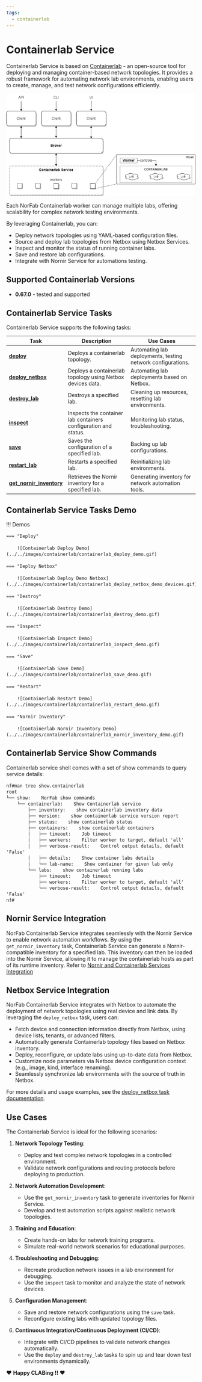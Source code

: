 ```yaml
---
tags:
  - containerlab
---
```


# Containerlab Service

Containerlab Service is based on [Containerlab](https://containerlab.dev/) - an open-source tool for deploying and managing container-based network topologies. It provides a robust framework for automating network lab environments, enabling users to create, manage, and test network configurations efficiently.

![Containerlab Service Architecture](../../images/Containerlab_Service.jpg)

Each NorFab Containerlab worker can manage multiple labs, offering scalability for complex network testing environments. 

By leveraging Containerlab, you can:

- Deploy network topologies using YAML-based configuration files.
- Source and deploy lab topologies from Netbox using Netbox Services.
- Inspect and monitor the status of running container labs.
- Save and restore lab configurations.
- Integrate with Nornir Service for automations testing.

## Supported Containerlab Versions

- **0.67.0** - tested and supported

## Containerlab Service Tasks

Containerlab Service supports the following tasks:

| Task          | Description  | Use Cases |
|---------------|--------------|-----------|
| **[deploy](services_containerlab_service_tasks_deploy.md)**    | Deploys a containerlab topology. | Automating lab deployments, testing network configurations. |
| **[deploy_netbox](services_containerlab_service_tasks_deploy_netbox.md)**    | Deploys a containerlab topology using Netbox devices data. | Automating lab deployments based on Netbox. |
| **[destroy_lab](services_containerlab_service_tasks_destroy.md)** | Destroys a specified lab. | Cleaning up resources, resetting lab environments. |
| **[inspect](services_containerlab_service_tasks_inspect.md)**   | Inspects the container lab containers configuration and status. | Monitoring lab status, troubleshooting. |
| **[save](services_containerlab_service_tasks_save.md)**      | Saves the configuration of a specified lab. | Backing up lab configurations. |
| **[restart_lab](services_containerlab_service_tasks_restart.md)** | Restarts a specified lab. | Reinitializing lab environments. |
| **[get_nornir_inventory](services_containerlab_service_tasks_nornir_inventory.md)** | Retrieves the Nornir inventory for a specified lab. | Generating inventory for network automation tools. |

## Containerlab Service Tasks Demo

!!! Demos

    === "Deploy"

        ![Containerlab Deploy Demo](../../images/containerlab/containerlab_deploy_demo.gif)

    === "Deploy Netbox"

        ![Containerlab Deploy Demo Netbox](../../images/containerlab/containerlab_deploy_netbox_demo_devices.gif)

    === "Destroy"

        ![Containerlab Destroy Demo](../../images/containerlab/containerlab_destroy_demo.gif)

    === "Inspect"

        ![Containerlab Inspect Demo](../../images/containerlab/containerlab_inspect_demo.gif)

    === "Save"

        ![Containerlab Save Demo](../../images/containerlab/containerlab_save_demo.gif)

    === "Restart"

        ![Containerlab Restart Demo](../../images/containerlab/containerlab_restart_demo.gif) 

    === "Nornir Inventory"

        ![Containerlab Nornir Inventory Demo](../../images/containerlab/containerlab_nornir_inventory_demo.gif) 

## Containerlab Service Show Commands

Containerlab service shell comes with a set of show commands to query service details:

```
nf#man tree show.containerlab
root
└── show:    NorFab show commands
    └── containerlab:    Show Containerlab service
        ├── inventory:    show containerlab inventory data
        ├── version:    show containerlab service version report
        ├── status:    show containerlab status
        ├── containers:    show containerlab containers
        │   ├── timeout:    Job timeout
        │   ├── workers:    Filter worker to target, default 'all'
        │   ├── verbose-result:    Control output details, default 'False'
        │   ├── details:    Show container labs details
        │   └── lab-name:    Show container for given lab only
        └── labs:    show containerlab running labs
            ├── timeout:    Job timeout
            ├── workers:    Filter worker to target, default 'all'
            └── verbose-result:    Control output details, default 'False'
nf#
```

## Nornir Service Integration

NorFab Containerlab Service integrates seamlessly with the Nornir Service to enable network automation workflows. By using the `get_nornir_inventory` task, Containerlab Service can generate a Nornir-compatible inventory for a specified lab. This inventory can then be loaded into the Nornir Service, allowing it to manage the containerlab hosts as part of its runtime inventory. Refer to [Nornir and Containerlab Services Integration](../nornir/services_nornir_service_tasks_runtime_inventory.md/#nornir-and-containerlab-services-integration)

## Netbox Service Integration

NorFab Containerlab Service integrates with Netbox to automate the deployment of network topologies using real device and link data. By leveraging the `deploy_netbox` task, users can:

- Fetch device and connection information directly from Netbox, using device lists, tenants, or advanced filters.
- Automatically generate Containerlab topology files based on Netbox inventory.
- Deploy, reconfigure, or update labs using up-to-date data from Netbox.
- Customize node parameters via Netbox device configuration context (e.g., image, kind, interface renaming).
- Seamlessly synchronize lab environments with the source of truth in Netbox.

For more details and usage examples, see the [deploy_netbox task documentation](services_containerlab_service_tasks_deploy_netbox.md).

## Use Cases

The Containerlab Service is ideal for the following scenarios:

1. **Network Topology Testing**:

    - Deploy and test complex network topologies in a controlled environment.
    - Validate network configurations and routing protocols before deploying to production.

2. **Network Automation Development**:

    - Use the `get_nornir_inventory` task to generate inventories for Nornir Service.
    - Develop and test automation scripts against realistic network topologies.

3. **Training and Education**:

    - Create hands-on labs for network training programs.
    - Simulate real-world network scenarios for educational purposes.

4. **Troubleshooting and Debugging**:

    - Recreate production network issues in a lab environment for debugging.
    - Use the `inspect` task to monitor and analyze the state of network devices.

5. **Configuration Management**:

    - Save and restore network configurations using the `save` task.
    - Reconfigure existing labs with updated topology files.

6. **Continuous Integration/Continuous Deployment (CI/CD)**:

    - Integrate with CI/CD pipelines to validate network changes automatically.
    - Use the `deploy` and `destroy_lab` tasks to spin up and tear down test environments dynamically.

:heart: **Happy CLABing !!** :heart: